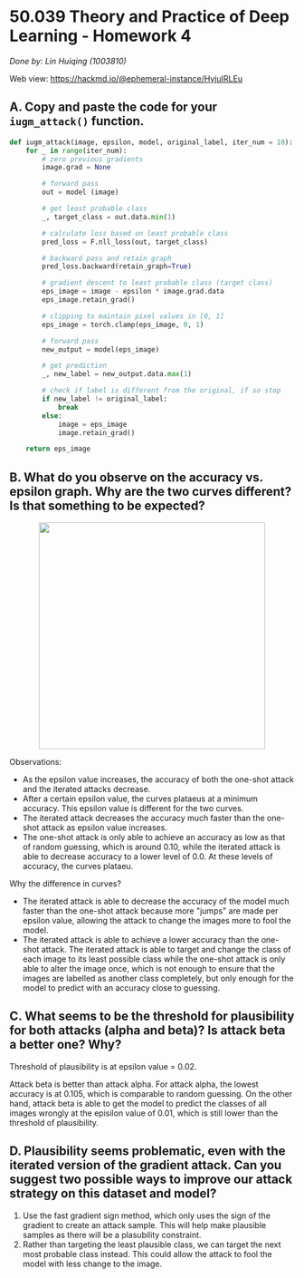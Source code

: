 # 50.039 Theory and Practice of Deep Learning - Homework 4

*Done by: Lin Huiqing (1003810)*

Web view: https://hackmd.io/@ephemeral-instance/HyjuIRLEu

## A. Copy and paste the code for your `iugm_attack()` function.

``` python
def iugm_attack(image, epsilon, model, original_label, iter_num = 10):
    for _ in range(iter_num):
        # zero previous gradients
        image.grad = None

        # forward pass 
        out = model (image)

        # get least probable class
        _, target_class = out.data.min(1)

        # calculate loss based on least probable class
        pred_loss = F.nll_loss(out, target_class)

        # backward pass and retain graph
        pred_loss.backward(retain_graph=True)

        # gradient descent to least probable class (target class)
        eps_image = image - epsilon * image.grad.data
        eps_image.retain_grad()

        # clipping to maintain pixel values in [0, 1]
        eps_image = torch.clamp(eps_image, 0, 1)

        # forward pass
        new_output = model(eps_image)

        # get prediction
        _, new_label = new_output.data.max(1)

        # check if label is different from the original, if so stop
        if new_label != original_label:
            break
        else:
            image = eps_image
            image.retain_grad()

    return eps_image
```

## B. What do you observe on the accuracy vs. epsilon graph. Why are the two curves different? Is that something to be expected?

<div style="text-align:center"><img src="https://i.imgur.com/99yHlLN.png" height="400"/></div>

Observations:

* As the epsilon value increases, the accuracy of both the one-shot attack and the iterated attacks decrease.
* After a certain epsilon value, the curves plataeus at a minimum accuracy. This epsilon value is different for the two curves.
* The iterated attack decreases the accuracy much faster than the one-shot attack as epsilon value increases.
* The one-shot attack is only able to achieve an accuracy as low as that of random guessing, which is around 0.10, while the iterated attack is able to decrease accuracy to a lower level of 0.0. At these levels of accuracy, the curves plataeu.

Why the difference in curves?

* The iterated attack is able to decrease the accuracy of the model much faster than the one-shot attack because more "jumps" are made per epsilon value, allowing the attack to change the images more to fool the model.
* The iterated attack is able to achieve a lower accuracy than the one-shot attack. The iterated attack is able to target and change the class of each image to its least possible class while the one-shot attack is only able to alter the image once, which is not enough to ensure that the images are labelled as another class completely, but only enough for the model to predict with an accuracy close to guessing.

## C. What seems to be the threshold for plausibility for both attacks (alpha and beta)? Is attack beta a better one? Why?

Threshold of plausibility is at epsilon value = 0.02.

Attack beta is better than attack alpha. For attack alpha, the lowest accuracy is at 0.105, which is comparable to random guessing. On the other hand, attack beta is able to get the model to predict the classes of all images wrongly at the episilon value of 0.01, which is still lower than the threshold of plausibility.

## D. Plausibility seems problematic, even with the iterated version of the gradient attack. Can you suggest two possible ways to improve our attack strategy on this dataset and model?

1. Use the fast gradient sign method, which only uses the sign of the gradient to create an attack sample. This will help make plausible samples as there will be a plasubility constraint.
2. Rather than targeting the least plausible class, we can target the next most probable class instead. This could allow the attack to fool the model with less change to the image.
